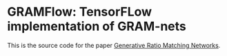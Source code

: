 # GRAMFlow: TensorFLow implementation of GRAM-nets

This is the source code for the paper [Generative Ratio Matching Networks](https://openreview.net/forum?id=SJg7spEYDS).

